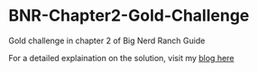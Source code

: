 BNR-Chapter2-Gold-Challenge
===========================

Gold challenge in chapter 2 of Big Nerd Ranch Guide

For a detailed explaination on the solution, visit my <a href="http://oopbean.com/?p=136#more-136">blog here</a>
